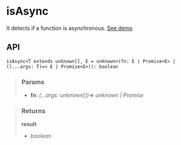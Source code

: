 # isAsync
It detects if a function is asynchronous. [See demo](https://ndriadev.github.io/react-tools/#/utils/isAsync)

## API

```tsx
isAsync<T extends unknown[], E = unknown>(fn: E | Promise<E> | ((...args: T)=> E | Promise<E>)): boolean
```

> ### Params
>
> - __fn__: _(...args: unknown[])=> unknown | Promise<unknown>_
>


> ### Returns
>
> __result__
> - _boolean_  
>